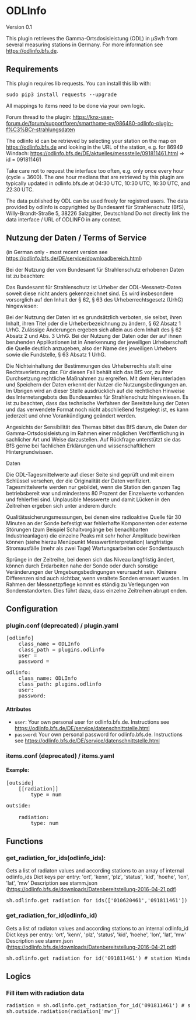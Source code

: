 # ODLInfo

Version 0.1

This plugin retrieves the Gamma-Ortsdosisleistung (ODL) in µSv/h from several measuring stations in Germany.
For more information see https://odlinfo.bfs.de.

## Requirements
This plugin requires lib requests. You can install this lib with: 
<pre>
sudo pip3 install requests --upgrade
</pre>

All mappings to items need to be done via your own logic.

Forum thread to the plugin: https://knx-user-forum.de/forum/supportforen/smarthome-py/986480-odlinfo-plugin-f%C3%BCr-strahlungsdaten

The odlinfo id can be retrieved by selecting your station on the map on https://odlinfo.bfs.de and looking in the URL
of the station, e.g. for 86949 Windach: https://odlinfo.bfs.de/DE/aktuelles/messstelle/091811461.html => id = 091811461

Take care not to request the interface too often, e.g. only once every hour (cycle = 3600).
The one hour medians that are retrieved by this plugin are typically updated in odlinfo.bfs.de at 04:30 UTC, 10:30 UTC,
16:30 UTC, and 22:30 UTC.

The data published by ODL can be used freely for registred users. The data provided by odlinfo is
copyrighted by Bundesamt für Strahlenschutz (BfS), Willy-Brandt-Straße 5, 38226 Salzgitter, Deutschland
Do not directly link the data interface / URL of ODLINFO in any context.

## Nutzung der Daten / Terms of Service
(in German only - most recent version see https://odlinfo.bfs.de/DE/service/downloadbereich.html)

Bei der Nutzung der vom Bundesamt für Strahlenschutz erhobenen Daten ist zu beachten:

Das Bundesamt für Strahlenschutz ist Urheber der ODL-Messnetz-Daten soweit diese nicht anders gekennzeichnet sind.
Es wird insbesondere vorsorglich auf den Inhalt der § 62, § 63 des Urheberrechtsgesetz (UrhG) hingewiesen:

Bei der Nutzung der Daten ist es grundsätzlich verboten, sie selbst, ihren Inhalt, ihren Titel oder die
Urheberbezeichnung zu ändern, § 62 Absatz 1 UrhG. Zulässige Änderungen ergeben sich allein aus dem Inhalt des § 62
Absatz 2 und Abs. 3 UrhG.
Bei der Nutzung der Daten oder der auf ihnen beruhenden Applikationen ist in Anerkennung der jeweiligen Urheberschaft
die Quelle deutlich anzugeben, also der Name des jeweiligen Urhebers sowie die Fundstelle, § 63 Absatz 1 UrhG.

Die Nichteinhaltung der Bestimmungen des Urheberrechts stellt eine Rechtsverletzung dar. Für diesen Fall behält sich
das BfS vor, zu ihrer Durchsetzung rechtliche Maßnahmen zu ergreifen. Mit dem Herunterladen und Speichern der Daten
erkennt der Nutzer die Nutzungsbedingungen an.
Im Übrigen wird an dieser Stelle ausdrücklich auf die rechtlichen Hinweise des Internetangebots des Bundesamtes für
Strahlenschutz hingewiesen. Es ist zu beachten, dass das technische Verfahren der Bereitstellung der Daten und das
verwendete Format noch nicht abschließend festgelegt ist, es kann jederzeit und ohne Vorankündigung geändert werden.

Angesichts der Sensibilität des Themas bittet das BfS darum, die Daten der Gamma-Ortsdosisleistung im Rahmen einer
möglichen Veröffentlichung in sachlicher Art und Weise darzustellen. Auf Rückfrage unterstützt sie das BfS gerne bei
fachlichen Erklärungen und wissenschaftlichem Hintergrundwissen.

Daten

Die ODL-Tagesmittelwerte auf dieser Seite sind geprüft und mit einem Schlüssel versehen, der die Originalität der
Daten verifiziert. Tagesmittelwerte werden nur gebildet, wenn die Station den ganzen Tag betriebsbereit war und
mindestens 80 Prozent der Einzelwerte vorhanden und fehlerfrei sind. Unplausible Messwerte und damit Lücken in den
Zeitreihen ergeben sich unter anderem durch:

Qualitätssicherungsmessungen, bei denen eine radioaktive Quelle für 30 Minuten an der Sonde befestigt war
fehlerhafte Komponenten oder externe Störungen (zum Beispiel Schaltvorgänge bei benachbarten Industrieanlagen) die
einzelne Peaks mit sehr hoher Amplitude bewirken können (siehe hierzu Menüpunkt Messwertinterpretation)
langfristige Stromausfälle (mehr als zwei Tage)
Wartungsarbeiten oder Sondentausch

Sprünge in der Zeitreihe, bei denen sich das Niveau langfristig ändert, können durch Erdarbeiten nahe der Sonde oder
durch sonstige Veränderungen der Umgebungsbedingungen verursacht sein. Kleinere Differenzen sind auch sichtbar, wenn
veraltete Sonden erneuert wurden. Im Rahmen der Messnetzpflege kommt es ständig zu Verlegungen von Sondenstandorten.
Dies führt dazu, dass einzelne Zeitreihen abrupt enden.

## Configuration

### plugin.conf (deprecated) / plugin.yaml
<pre>
[odlinfo]
    class_name = ODLInfo
    class_path = plugins.odlinfo
    user = <your own user>
    password = <your own password>
</pre>

<pre>
odlinfo:
    class_name: ODLInfo
    class_path: plugins.odlinfo
    user: <your own user>
    password: <your own password>
</pre>

#### Attributes
  * `user`: Your own personal user for odlinfo.bfs.de. Instructions see https://odlinfo.bfs.de/DE/service/datenschnittstelle.html
  * `password`: Your own personal password for odlinfo.bfs.de. Instructions see https://odlinfo.bfs.de/DE/service/datenschnittstelle.html

### items.conf (deprecated) / items.yaml

#### Example:
<pre>
[outside]
    [[radiation]]
        type = num
</pre>

<pre>
outside:

    radiation:
        type: num
</pre>

## Functions

### get_radiation_for_ids(odlinfo_ids):
Gets a list of radiaton values and according stations to an array of internal odlinfo_ids
Dict keys per entry: 'ort', 'kenn', 'plz', 'status', 'kid', 'hoehe', 'lon', 'lat', 'mw'
Description see stamm.json (https://odlinfo.bfs.de/downloads/Datenbereitstellung-2016-04-21.pdf)
<pre>
sh.odlinfo.get_radiation_for_ids(['010620461','091811461']) # station Meddewade and Windach
</pre>

### get_radiation_for_id(odlinfo_id)
Gets a list of radiaton values and according stations to an internal odlinfo_id
Dict keys per entry: 'ort', 'kenn', 'plz', 'status', 'kid', 'hoehe', 'lon', 'lat', 'mw'
Description see stamm.json (https://odlinfo.bfs.de/downloads/Datenbereitstellung-2016-04-21.pdf)
<pre>
sh.odlinfo.get_radiation_for_id('091811461') # station Windach
</pre>

## Logics

### Fill item with radiation data
<pre>
radiation = sh.odlinfo.get_radiation_for_id('091811461') # station Windach
sh.outside.radiation(radiation['mw'])
</pre>
